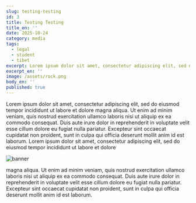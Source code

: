 ```yaml
---
slug: testing-testing
id: 3
title: Testing Testing
title_en: ''
date: 2025-10-24
category: media
tags:
  - legal
  - student
  - tibet
excerpt: Lorem ipsum dolor sit amet, consectetur adipiscing elit, sed do eiusmod tempor incididunt ut labore et dolore
excerpt_en: ''
image: /assets/rock.png
body_en: ''
published: true
---
```

Lorem ipsum dolor sit amet, consectetur adipiscing elit, sed do eiusmod tempor incididunt ut labore et dolore magna aliqua. Ut enim ad minim veniam, quis nostrud exercitation ullamco laboris nisi ut aliquip ex ea commodo consequat. Duis aute irure dolor in reprehenderit in voluptate velit esse cillum dolore eu fugiat nulla pariatur. Excepteur sint occaecat cupidatat non proident, sunt in culpa qui officia deserunt mollit anim id est laborum.
Lorem ipsum dolor sit amet, consectetur adipiscing elit, sed do eiusmod tempor incididunt ut labore et dolore 

![banner](https://i.pinimg.com/474x/2a/c0/c2/2ac0c2975b1b4118ffed994d2f9adf28.jpg "banner")

magna aliqua. Ut enim ad minim veniam, quis nostrud exercitation ullamco laboris nisi ut aliquip ex ea commodo consequat. Duis aute irure dolor in reprehenderit in voluptate velit esse cillum dolore eu fugiat nulla pariatur. Excepteur sint occaecat cupidatat non proident, sunt in culpa qui officia deserunt mollit anim id est laborum.

